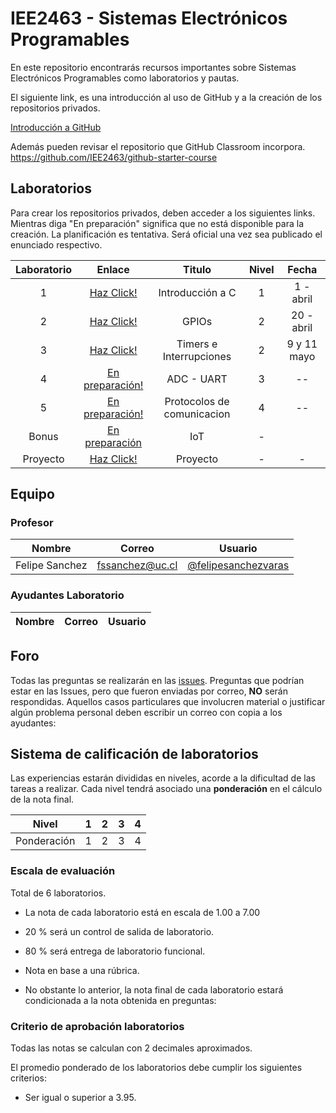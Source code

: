 # IEE2463 - Sistemas Electrónicos Programables

En este repositorio encontrarás recursos importantes sobre Sistemas Electrónicos Programables como laboratorios y pautas. 

El siguiente link, es una introducción al uso de GitHub y a la creación de los repositorios privados.

[Introducción a GitHub](https://github.com/IEE2463/classroom/blob/master/Material%20de%20apoyo/GitHub/Introducción%20a%20GitHub.pdf)

Además pueden revisar el repositorio que GitHub Classroom incorpora. https://github.com/IEE2463/github-starter-course


## Laboratorios

Para crear los repositorios privados, deben acceder a los siguientes links. Mientras diga "En preparación" significa que no está disponible para la creación.
La planificación es tentativa. Será oficial una vez sea publicado el enunciado respectivo.

| Laboratorio |                         Enlace                        | Titulo 			| Nivel |   Fecha     |
|:-----------:|:-----------------------------------------------------:|:--------------:	| :---: |:-----------:|
|      1      | [Haz Click!](https://classroom.github.com/a/mhBoFyQ7) | Introducción a C  	| 	1	| 1 - abril  |
| 	   2 	  | [Haz Click!](https://classroom.github.com/a/Xbloyf_K) | GPIOs |	2	| 20 - abril |
| 	   3 	  | [Haz Click!](https://classroom.github.com/a/R66TOFWi) | Timers e Interrupciones       |	2	| 9 y 11 mayo |
| 	   4 	  | [En preparación!](https://github.com/IEE2463/classroom) | ADC - UART		|	3	| -- |
| 	   5 	  | [En preparación!](https://github.com/IEE2463/classroom) | Protocolos de comunicacion|	4	| --  |
| 	   Bonus	  | [En preparación](https://github.com/IEE2463/classroom) | IoT		|	-	|   |
|  Proyecto	  | [Haz Click!](https://github.com/IEE2463/classroom)|  Proyecto		|	-	| -  |


## Equipo

### Profesor
| Nombre |	Correo 	| Usuario |
|:------:|:--------:|:-------:|
| Felipe Sanchez | fssanchez@uc.cl | [@felipesanchezvaras](https://github.com/felipesanchezvaras) |

### Ayudantes Laboratorio

| Nombre |	Correo 	| Usuario |
|:------:|:--------:|:-------:|



## Foro

Todas las preguntas se realizarán en las [issues](../../issues). Preguntas que podrían estar en las Issues, pero que fueron enviadas por correo, **NO** serán respondidas. Aquellos casos particulares que involucren material o justificar algún problema personal deben escribir un correo con copia a los ayudantes:

## Sistema de calificación de laboratorios

Las experiencias estarán divididas en niveles, acorde a la dificultad de las tareas a realizar. Cada nivel tendrá asociado una **ponderación** en el cálculo de la nota final.


| Nivel			| 1  	|  2 	|  3 	|  4 	| 
|:-:			|:-:	|---	|---	|---	|
| Ponderación 	| 1		| 2 	| 3		| 4		|



### Escala de evaluación

Total de 6 laboratorios.

+ La nota de cada laboratorio está en escala de 1.00 a 7.00
+ 20 % será un control de salida de laboratorio. 
+ 80 % será entrega de laboratorio funcional.


+ Nota en base a una rúbrica.
+ No obstante lo anterior, la nota final de cada laboratorio estará condicionada a la nota obtenida en preguntas:


### Criterio de aprobación laboratorios

Todas las notas se calculan con 2 decimales aproximados.

El promedio ponderado de los laboratorios debe cumplir los siguientes criterios:
- Ser igual o superior a 3.95.


